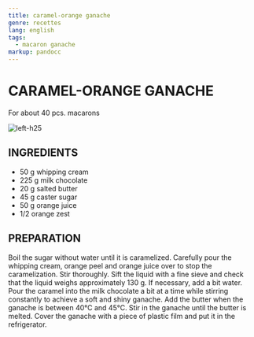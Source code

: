 ```yaml
---
title: caramel-orange ganache
genre: recettes
lang: english
tags:
  - macaron ganache
markup: pandocc
---
```


# CARAMEL-ORANGE GANACHE

For about 40 pcs. macarons

![](/images/macaron_orange.jpg "left-h25")

## INGREDIENTS


- 50 g whipping cream
- 225 g milk chocolate
- 20 g salted butter
- 45 g caster sugar
- 50 g orange juice
- 1/2 orange zest

## PREPARATION

Boil the sugar without water until it is caramelized.
Carefully pour the whipping cream, orange peel and orange juice over to stop the caramelization.
Stir thoroughly.
Sift the liquid with a fine sieve and check that the liquid weighs approximately 130 g.
If necessary, add a bit water.
Pour the caramel into the milk chocolate a bit at a time while stirring constantly to achieve a soft and shiny ganache.
Add the butter when the ganache is between 40°C and 45°C.
Stir in the ganache until the butter is melted.
Cover the ganache with a piece of plastic film and put it in the refrigerator.


